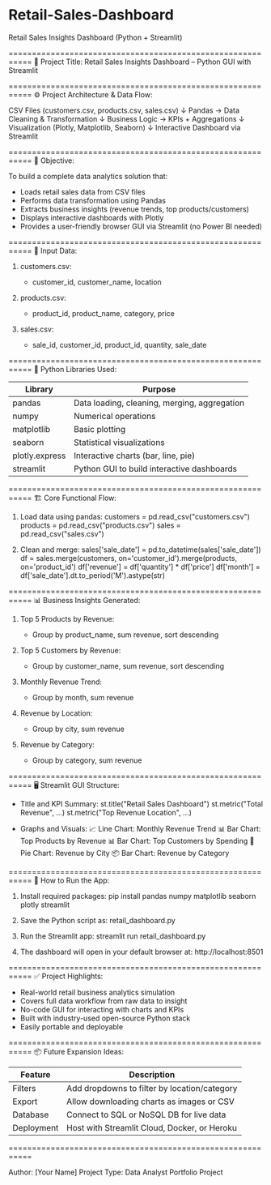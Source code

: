 # Retail-Sales-Dashboard
Retail Sales Insights Dashboard (Python + Streamlit)

===========================================================
📌 Project Title:
Retail Sales Insights Dashboard – Python GUI with Streamlit

===========================================================
⚙️ Project Architecture & Data Flow:

CSV Files (customers.csv, products.csv, sales.csv)
        ↓
      Pandas → Data Cleaning & Transformation
        ↓
   Business Logic → KPIs + Aggregations
        ↓
   Visualization (Plotly, Matplotlib, Seaborn)
        ↓
   Interactive Dashboard via Streamlit

===========================================================
🧠 Objective:

To build a complete data analytics solution that:
- Loads retail sales data from CSV files
- Performs data transformation using Pandas
- Extracts business insights (revenue trends, top products/customers)
- Displays interactive dashboards with Plotly
- Provides a user-friendly browser GUI via Streamlit (no Power BI needed)

===========================================================
🧾 Input Data:

1. customers.csv: 
   - customer_id, customer_name, location

2. products.csv: 
   - product_id, product_name, category, price

3. sales.csv:
   - sale_id, customer_id, product_id, quantity, sale_date

===========================================================
🧰 Python Libraries Used:

| Library         | Purpose                                       |
|-----------------|-----------------------------------------------|
| pandas          | Data loading, cleaning, merging, aggregation |
| numpy           | Numerical operations                          |
| matplotlib      | Basic plotting                                |
| seaborn         | Statistical visualizations                    |
| plotly.express  | Interactive charts (bar, line, pie)           |
| streamlit       | Python GUI to build interactive dashboards    |

===========================================================
🏗️ Core Functional Flow:

1. Load data using pandas:
   customers = pd.read_csv("customers.csv")
   products = pd.read_csv("products.csv")
   sales = pd.read_csv("sales.csv")

2. Clean and merge:
   sales['sale_date'] = pd.to_datetime(sales['sale_date'])
   df = sales.merge(customers, on='customer_id').merge(products, on='product_id')
   df['revenue'] = df['quantity'] * df['price']
   df['month'] = df['sale_date'].dt.to_period('M').astype(str)

===========================================================
📊 Business Insights Generated:

1. Top 5 Products by Revenue:
   - Group by product_name, sum revenue, sort descending

2. Top 5 Customers by Revenue:
   - Group by customer_name, sum revenue, sort descending

3. Monthly Revenue Trend:
   - Group by month, sum revenue

4. Revenue by Location:
   - Group by city, sum revenue

5. Revenue by Category:
   - Group by category, sum revenue

===========================================================
🖥️ Streamlit GUI Structure:

- Title and KPI Summary:
  st.title("Retail Sales Dashboard")
  st.metric("Total Revenue", ...)
  st.metric("Top Revenue Location", ...)

- Graphs and Visuals:
  📈 Line Chart: Monthly Revenue Trend
  📊 Bar Chart: Top Products by Revenue
  📊 Bar Chart: Top Customers by Spending
  🧁 Pie Chart: Revenue by City
  📦 Bar Chart: Revenue by Category

===========================================================
🚀 How to Run the App:

1. Install required packages:
   pip install pandas numpy matplotlib seaborn plotly streamlit

2. Save the Python script as: retail_dashboard.py

3. Run the Streamlit app:
   streamlit run retail_dashboard.py

4. The dashboard will open in your default browser at:
   http://localhost:8501

===========================================================
✅ Project Highlights:

- Real-world retail business analytics simulation
- Covers full data workflow from raw data to insight
- No-code GUI for interacting with charts and KPIs
- Built with industry-used open-source Python stack
- Easily portable and deployable

===========================================================
📦 Future Expansion Ideas:

| Feature         | Description                                   |
|-----------------|-----------------------------------------------|
| Filters         | Add dropdowns to filter by location/category  |
| Export          | Allow downloading charts as images or CSV     |
| Database        | Connect to SQL or NoSQL DB for live data      |
| Deployment      | Host with Streamlit Cloud, Docker, or Heroku  |

===========================================================

Author: [Your Name]
Project Type: Data Analyst Portfolio Project
